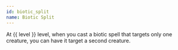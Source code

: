 ```yaml
---
id: biotic_split
name: Biotic Split
---
```

At {{ level }} level, when you cast a biotic spell that targets only one creature, you can have it target a second creature.
